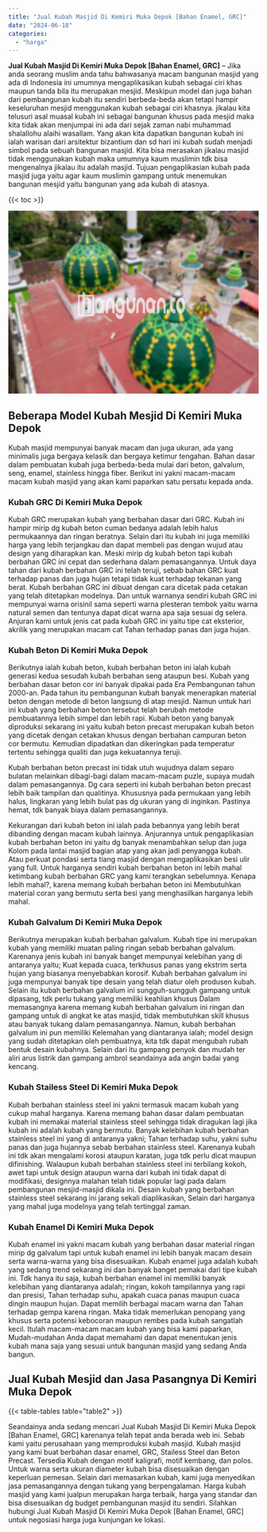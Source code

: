 ```yaml
---
title: "Jual Kubah Masjid Di Kemiri Muka Depok [Bahan Enamel, GRC]"
date: "2024-06-18"
categories: 
  - "harga"
---
```


**Jual Kubah Masjid Di Kemiri Muka Depok \[Bahan Enamel, GRC\]** – Jika anda seorang muslim anda tahu bahwasanya macam bangunan masjid yang ada di Indonesia ini umumnya mengaplikasikan kubah sebagai ciri khas maupun tanda bila itu merupakan mesjid. Meskipun model dan juga bahan dari pembangunan kubah itu sendiri berbeda-beda akan tetapi hampir keseluruhan mesjid menggunakan kubah sebagai ciri khasnya. jikalau kita telusuri asal muasal kubah ini sebagai bangunan khusus pada mesjid maka kita tidak akan menjumpai ini ada dari sejak zaman nabi muhammad shalallohu alaihi wasallam. Yang akan kita dapatkan bangunan kubah ini ialah warisan dari arsitektur bizantium dan sd hari ini kubah sudah menjadi simbol pada sebuah bangunan masjid. Kita bisa merasakan jikalau masjid tidak menggunakan kubah maka umumnya kaum muslimin tdk bisa mengenalnya jikalau itu adalah masjid. Tujuan pengaplikasian kubah pada masjid juga yaitu agar kaum muslimin gampang untuk menemukan bangunan mesjid yaitu bangunan yang ada kubah di atasnya.

{{< toc >}}

![Jual Kubah Masjid Di Kemiri Muka Depok [Bahan Enamel, GRC]](/images/jual-kubah-masjid-28.png)

## Beberapa Model Kubah Mesjid Di Kemiri Muka Depok

Kubah masjid mempunyai banyak macam dan juga ukuran, ada yang minimalis juga bergaya kelasik dan bergaya ketimur tengahan. Bahan dasar dalam pembuatan kubah juga berbeda-beda mulai dari beton, galvalum, seng, enamel, stainless hingga fiber. Berikut ini yakni macam-macam macam kubah masjid yang akan kami paparkan satu persatu kepada anda.

### Kubah GRC Di Kemiri Muka Depok

Kubah GRC merupakan kubah yang berbahan dasar dari GRC. Kubah ini hampir mirip dg kubah beton cuman bedanya adalah lebih halus permukaannya dan ringan beratnya. Selain dari itu kubah ini juga memiliki harga yang lebih terjangkau dan dapat membeli pas dengan wujud atau design yang diharapkan kan. Meski mirip dg kubah beton tapi kubah berbahan GRC ini cepat dan sederhana dalam pemasangannya. Untuk daya tahan dari kubah berbahan GRC ini telah teruji, sebab bahan GRC kuat terhadap panas dan juga hujan tetapi tidak kuat terhadap tekanan yang berat. Kubah berbahan GRC ini dibuat dengan cara dicetak pada cetakan yang telah ditetapkan modelnya. Dan untuk warnanya sendiri kubah GRC ini mempunyai warna orisinil sama seperti warna plesteran tembok yaitu warna natural semen dan tentunya dapat dicat warna apa saja sesuai dg selera. Anjuran kami untuk jenis cat pada kubah GRC ini yaitu tipe cat eksterior, akrilik yang merupakan macam cat Tahan terhadap panas dan juga hujan.

### Kubah Beton Di Kemiri Muka Depok

Berikutnya ialah kubah beton, kubah berbahan beton ini ialah kubah generasi kedua sesudah kubah berbahan seng ataupun besi. Kubah yang berbahan dasar beton cor ini banyak dipakai pada Era Pembangunan tahun 2000-an. Pada tahun itu pembangunan kubah banyak menerapkan material beton dengan metode di beton langsung di atap mesjid. Namun untuk hari ini kubah yang berbahan beton tersebut telah berubah metode pembuatannya lebih simpel dan lebih rapi. Kubah beton yang banyak diproduksi sekarang ini yaitu kubah beton precast merupakan kubah beton yang dicetak dengan cetakan khusus dengan berbahan campuran beton cor bermutu. Kemudian dipadatkan dan dikeringkan pada temperatur tertentu sehingga qualiti dan juga kekuatannya teruji.

Kubah berbahan beton precast ini tidak utuh wujudnya dalam separo bulatan melainkan dibagi-bagi dalam macam-macam puzle, supaya mudah dalam pemasangannya. Dg cara seperti ini kubah berbahan beton precast lebih baik tampilan dan qualitinya. Khususnya pada permukaan yang lebih halus, lingkaran yang lebih bulat pas dg ukuran yang di inginkan. Pastinya hemat, tdk banyak biaya dalam pemasangannya.

Kekurangan dari kubah beton ini ialah pada bebannya yang lebih berat dibanding dengan macam kubah lainnya. Anjurannya untuk pengaplikasian kubah berbahan beton ini yaitu dg banyak menambahkan selup dan juga Kolom pada lantai masjid bagian atap yang akan jadi penyangga kubah. Atau perkuat pondasi serta tiang masjid dengan mengaplikasikan besi ulir yang full. Untuk harganya sendiri kubah berbahan beton ini lebih mahal ketimbang kubah berbahan GRC yang kami terangkan sebelumnya. Kenapa lebih mahal?, karena memang kubah berbahan beton ini Membutuhkan material coran yang bermutu serta besi yang menghasilkan harganya lebih mahal.

### Kubah Galvalum Di Kemiri Muka Depok

Berikutnya merupakan kubah berbahan galvalum. Kubah tipe ini merupakan kubah yang memiliki muatan paling ringan sebab berbahan galvalum. Karenanya jenis kubah ini banyak banget mempunyai kelebihan yang di antaranya yaitu; Kuat kepada cuaca, terkhusus panas yang ekstrim serta hujan yang biasanya menyebabkan korosif. Kubah berbahan galvalum ini juga mempunyai banyak tipe desain yang telah diatur oleh produsen kubah. Selain itu kubah berbahan galvalum ini sungguh-sungguh gampang untuk dipasang, tdk perlu tukang yang memiliki keahlian khusus Dalam memasangnya karena memang kubah berbahan galvalum ini ringan dan gampang untuk di angkat ke atas masjid, tidak membutuhkan skill khusus atau banyak tukang dalam pemasangannya. Namun, kubah berbahan galvalum ini pun memiliki Kelemahan yang diantaranya ialah; model design yang sudah ditetapkan oleh pembuatnya, kita tdk dapat mengubah rubah bentuk desain kubahnya. Selain dari itu gampang penyok dan mudah ter aliri arus listrik dan gampang ambrol seandainya ada angin badai yang kencang.

### Kubah Stailess Steel Di Kemiri Muka Depok

Kubah berbahan stainless steel ini yakni termasuk macam kubah yang cukup mahal harganya. Karena memang bahan dasar dalam pembuatan kubah ini memakai material stainless steel sehingga tidak diragukan lagi jika kubah ini adalah kubah yang bermutu. Banyak kelebihan kubah berbahan stainless steel ini yang di antaranya yakni; Tahan terhadap suhu, yakni suhu panas dan juga hujannya sebab berbahan stainless steel. Karenanya kubah ini tdk akan mengalami korosi ataupun karatan, juga tdk perlu dicat maupun difinishing. Walaupun kubah berbahan stainless steel ini terbilang kokoh, awet tapi untuk design ataupun warna dari kubah ini tidak dapat di modifikasi, designnya malahan telah tidak popular lagi pada dalam pembangunan mesjid-masjid dikala ini. Desain kubah yang berbahan stainless steel sekarang ini jarang sekali diaplikasikan, Selain dari harganya yang mahal juga modelnya yang telah tertinggal zaman.

### Kubah Enamel Di Kemiri Muka Depok

Kubah enamel ini yakni macam kubah yang berbahan dasar material ringan mirip dg galvalum tapi untuk kubah enamel ini lebih banyak macam desain serta warna-warna yang bisa disesuaikan. Kubah enamel juga adalah kubah yang sedang trend sekarang ini dan banyak banget pemakai dari tipe kubah ini. Tdk hanya itu saja, kubah berbahan enamel ini memiliki banyak kelebihan yang diantaranya adalah; ringan, kokoh tampilannya yang rapi dan presisi, Tahan terhadap suhu, apakah cuaca panas maupun cuaca dingin maupun hujan. Dapat memilih berbagai macam warna dan Tahan terhadap gempa karena ringan. Maka tidak memerlukan penopang yang khusus serta potensi kebocoran maupun rembes pada kubah sangatlah kecil. Itulah macam-macam macam kubah yang bisa kami paparkan, Mudah-mudahan Anda dapat memahami dan dapat menentukan jenis kubah mana saja yang sesuai untuk bangunan masjid yang sedang Anda bangun.

## Jual Kubah Mesjid dan Jasa Pasangnya Di Kemiri Muka Depok

{{< table-tables table="table2" >}}

Seandainya anda sedang mencari Jual Kubah Masjid Di Kemiri Muka Depok \[Bahan Enamel, GRC\] karenanya telah tepat anda berada web ini. Sebab kami yaitu perusahaan yang memproduksi kubah masjid. Kubah masjid yang kami buat berbahan dasar enamel, GRC, Stailess Steel dan Beton Precast. Tersedia Kubah dengan motif kaligrafi, motif kembang, dan polos. Untuk warna serta ukuran diameter kubah bisa disesuaikan dengan keperluan pemesan. Selain dari memasarkan kubah, kami juga menyedikan jasa pemasangannya dengan tukang yang berpengalaman. Harga kubah masjid yang kami jualpun merupakan harga terbaik, harga yang standar dan bisa disesuaikan dg budget pembangunan masjid itu sendiri. Silahkan hubungi Jual Kubah Masjid Di Kemiri Muka Depok \[Bahan Enamel, GRC\] untuk negosiasi harga juga kunjungan ke lokasi.
